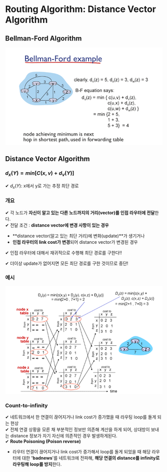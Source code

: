 # Routing Algorithm: Distance Vector Algorithm

## Bellman-Ford Algorithm

![](assets/7_1.md/2022-10-31-17-37-15.png)

## Distance Vector Algorithm

### $d_x(Y) = min[C(x, v) + d_v(Y)]$

✔ $d_x(Y)$: x에서 y로 가는 추정 최단 경로

### 개요

✔ 각 노드가 **자신이 알고 있는 다른 노드까지의 거리(vector)를 인접 라우터에 전달**한다.  
✔ 전달 조건 : **distance vector에 변경 사항이 있는 경우**

- **distance vector(알고 있는 최단 거리)에 변화(update)**가 생기거나
- **인접 라우터의 link cost가 변경**되어 distance vector가 변경된 경우

✔ 인접 라우터에 대해서 재귀적으로 수행해 최단 경로를 구한다!!

✔ 더이상 update가 없어지면 모든 최단 경로를 구한 것이므로 중단!

### 예시

![](assets/7_1.md/2022-10-31-17-45-56.png)

### Count-to-infinity
✔ 네트워크에서 한 연결이 끊어지거나 link cost가 증가했을 때 라우팅 loop를 돌게 되는 현상  
✔ 전체 연결 상황을 모른 채 부분적인 정보만 의존해 계산을 하게 되어, 상대방이 보내는 distance 정보가 자기 자신에 의존적인 경우 발생하게된다.   
✔ **Route Poisoning (Poison reverse)**
- 라우터 연결이 끊어지거나 link cost가 증가해서 loop를 돌게 되었을 때 해당 라우터에 대한 **'badnews**'를 네트워크에 전파해, **해당 연결의  distance를 infinity로 라우팅해 loop를 방지**한다.